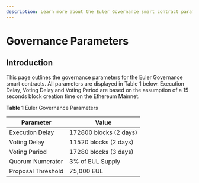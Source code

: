 ```yaml
---
description: Learn more about the Euler Governance smart contract parameters
---
```


# Governance Parameters

## Introduction

This page outlines the governance parameters for the Euler Governance smart contracts. All parameters are displayed in Table 1 below.
Execution Delay, Voting Delay and Voting Period are based on the assumption of a 15 seconds block creation time on the Ethereum Mainnet.

**Table 1** Euler Governance Parameters

| Parameter | Value | 
|-------|------|
| Execution Delay | 172800 blocks (2 days) |
| Voting Delay | 11520 blocks (2 days) |
| Voting Period | 17280 blocks (3 days) |
| Quorum Numerator | 3% of EUL Supply |
| Proposal Threshold | 75,000 EUL |